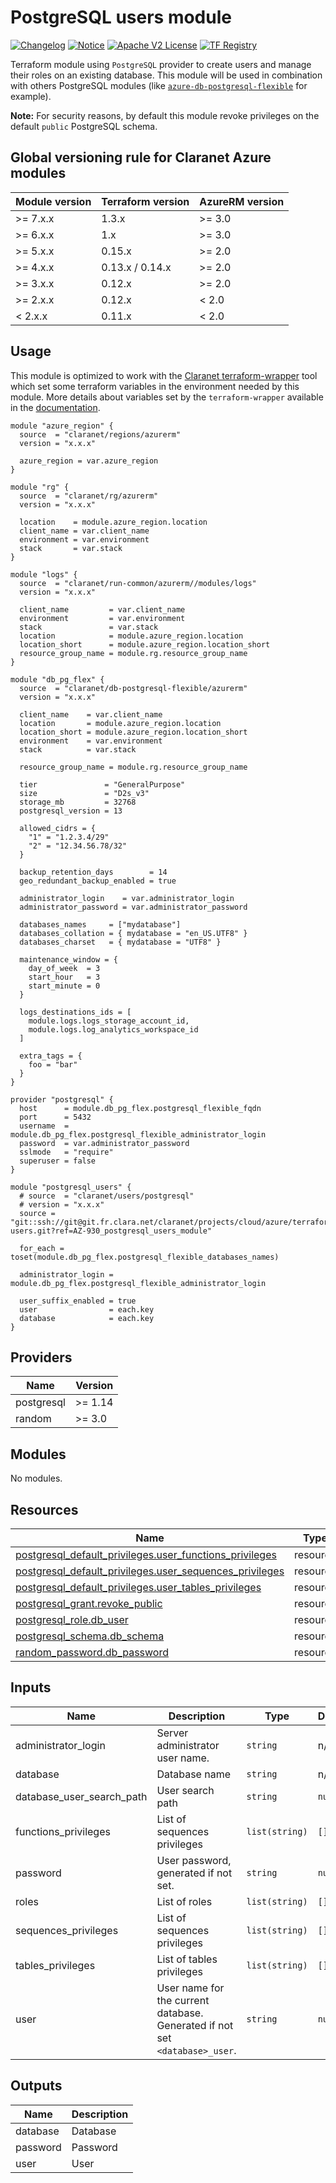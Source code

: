 # PostgreSQL users module
[![Changelog](https://img.shields.io/badge/changelog-release-green.svg)](CHANGELOG.md) [![Notice](https://img.shields.io/badge/notice-copyright-yellow.svg)](NOTICE) [![Apache V2 License](https://img.shields.io/badge/license-Apache%20V2-orange.svg)](LICENSE) [![TF Registry](https://img.shields.io/badge/terraform-registry-blue.svg)](https://registry.terraform.io/modules/claranet/users/postgresql/)

Terraform module using `PostgreSQL` provider to create users and manage their roles on an existing database.
This module will be used in combination with others PostgreSQL modules (like [`azure-db-postgresql-flexible`](https://registry.terraform.io/modules/claranet/db-postgresql-flexible/azurerm/) for example).

**Note:** For security reasons, by default this module revoke privileges on the default `public` PostgreSQL schema.

<!-- BEGIN_TF_DOCS -->
## Global versioning rule for Claranet Azure modules

| Module version | Terraform version | AzureRM version |
| -------------- | ----------------- | --------------- |
| >= 7.x.x       | 1.3.x             | >= 3.0          |
| >= 6.x.x       | 1.x               | >= 3.0          |
| >= 5.x.x       | 0.15.x            | >= 2.0          |
| >= 4.x.x       | 0.13.x / 0.14.x   | >= 2.0          |
| >= 3.x.x       | 0.12.x            | >= 2.0          |
| >= 2.x.x       | 0.12.x            | < 2.0           |
| <  2.x.x       | 0.11.x            | < 2.0           |

## Usage

This module is optimized to work with the [Claranet terraform-wrapper](https://github.com/claranet/terraform-wrapper) tool
which set some terraform variables in the environment needed by this module.
More details about variables set by the `terraform-wrapper` available in the [documentation](https://github.com/claranet/terraform-wrapper#environment).

```hcl
module "azure_region" {
  source  = "claranet/regions/azurerm"
  version = "x.x.x"

  azure_region = var.azure_region
}

module "rg" {
  source  = "claranet/rg/azurerm"
  version = "x.x.x"

  location    = module.azure_region.location
  client_name = var.client_name
  environment = var.environment
  stack       = var.stack
}

module "logs" {
  source  = "claranet/run-common/azurerm//modules/logs"
  version = "x.x.x"

  client_name         = var.client_name
  environment         = var.environment
  stack               = var.stack
  location            = module.azure_region.location
  location_short      = module.azure_region.location_short
  resource_group_name = module.rg.resource_group_name
}

module "db_pg_flex" {
  source  = "claranet/db-postgresql-flexible/azurerm"
  version = "x.x.x"

  client_name    = var.client_name
  location       = module.azure_region.location
  location_short = module.azure_region.location_short
  environment    = var.environment
  stack          = var.stack

  resource_group_name = module.rg.resource_group_name

  tier               = "GeneralPurpose"
  size               = "D2s_v3"
  storage_mb         = 32768
  postgresql_version = 13

  allowed_cidrs = {
    "1" = "1.2.3.4/29"
    "2" = "12.34.56.78/32"
  }

  backup_retention_days        = 14
  geo_redundant_backup_enabled = true

  administrator_login    = var.administrator_login
  administrator_password = var.administrator_password

  databases_names     = ["mydatabase"]
  databases_collation = { mydatabase = "en_US.UTF8" }
  databases_charset   = { mydatabase = "UTF8" }

  maintenance_window = {
    day_of_week  = 3
    start_hour   = 3
    start_minute = 0
  }

  logs_destinations_ids = [
    module.logs.logs_storage_account_id,
    module.logs.log_analytics_workspace_id
  ]

  extra_tags = {
    foo = "bar"
  }
}

provider "postgresql" {
  host      = module.db_pg_flex.postgresql_flexible_fqdn
  port      = 5432
  username  = module.db_pg_flex.postgresql_flexible_administrator_login
  password  = var.administrator_password
  sslmode   = "require"
  superuser = false
}

module "postgresql_users" {
  # source  = "claranet/users/postgresql"
  # version = "x.x.x"
  source = "git::ssh://git@git.fr.clara.net/claranet/projects/cloud/azure/terraform/postgresql-users.git?ref=AZ-930_postgresql_users_module"

  for_each = toset(module.db_pg_flex.postgresql_flexible_databases_names)

  administrator_login = module.db_pg_flex.postgresql_flexible_administrator_login

  user_suffix_enabled = true
  user                = each.key
  database            = each.key
}
```

## Providers

| Name | Version |
|------|---------|
| postgresql | >= 1.14 |
| random | >= 3.0 |

## Modules

No modules.

## Resources

| Name | Type |
|------|------|
| [postgresql_default_privileges.user_functions_privileges](https://registry.terraform.io/providers/cyrilgdn/postgresql/latest/docs/resources/default_privileges) | resource |
| [postgresql_default_privileges.user_sequences_privileges](https://registry.terraform.io/providers/cyrilgdn/postgresql/latest/docs/resources/default_privileges) | resource |
| [postgresql_default_privileges.user_tables_privileges](https://registry.terraform.io/providers/cyrilgdn/postgresql/latest/docs/resources/default_privileges) | resource |
| [postgresql_grant.revoke_public](https://registry.terraform.io/providers/cyrilgdn/postgresql/latest/docs/resources/grant) | resource |
| [postgresql_role.db_user](https://registry.terraform.io/providers/cyrilgdn/postgresql/latest/docs/resources/role) | resource |
| [postgresql_schema.db_schema](https://registry.terraform.io/providers/cyrilgdn/postgresql/latest/docs/resources/schema) | resource |
| [random_password.db_password](https://registry.terraform.io/providers/hashicorp/random/latest/docs/resources/password) | resource |

## Inputs

| Name | Description | Type | Default | Required |
|------|-------------|------|---------|:--------:|
| administrator\_login | Server administrator user name. | `string` | n/a | yes |
| database | Database name | `string` | n/a | yes |
| database\_user\_search\_path | User search path | `string` | `null` | no |
| functions\_privileges | List of sequences privileges | `list(string)` | `[]` | no |
| password | User password, generated if not set. | `string` | `null` | no |
| roles | List of roles | `list(string)` | `[]` | no |
| sequences\_privileges | List of sequences privileges | `list(string)` | `[]` | no |
| tables\_privileges | List of tables privileges | `list(string)` | `[]` | no |
| user | User name for the current database. Generated if not set `<database>_user`. | `string` | `null` | no |

## Outputs

| Name | Description |
|------|-------------|
| database | Database |
| password | Password |
| user | User |
<!-- END_TF_DOCS -->